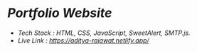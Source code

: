 # *Portfolio Website*

- *Tech Stack : HTML, CSS, JavaScript, SweetAlert, SMTP.js.*
- *Live Link : https://aditya-rajawat.netlify.app/*
